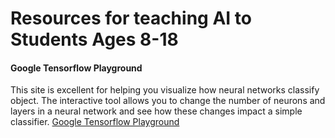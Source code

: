 # Resources for teaching AI to Students Ages 8-18

#### Google Tensorflow Playground
This site is excellent for helping you visualize
how neural networks classify object.  The interactive
tool allows you to change the number of neurons and
layers in a neural network and see how these changes
impact a simple classifier.
[Google Tensorflow Playground](http://playground.tensorflow.org/)